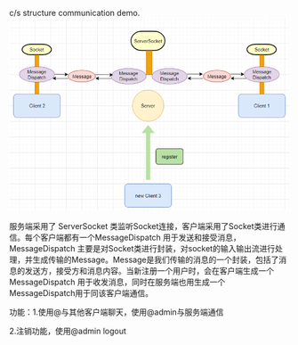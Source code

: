 c/s structure communication demo.
![img.png](img.png)



 

服务端采用了 ServerSocket 类监听Socket连接，客户端采用了Socket类进行通信。每个客户端都有一个MessageDispatch 用于发送和接受消息，MessageDispatch 主要是对Socket类进行封装，对socket的输入输出流进行处理，并生成传输的Message。Message是我们传输的消息的一个封装，包括了消息的发送方，接受方和消息内容。当新注册一个用户时，会在客户端生成一个MessageDispatch 用于收发消息，同时在服务端也用生成一个MessageDispatch用于同该客户端通信。

功能：1.使用@与其他客户端聊天，使用@admin与服务端通信

2.注销功能，使用@admin logout